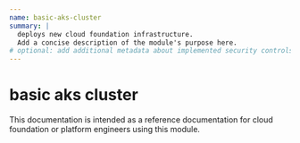 ```yaml
---
name: basic-aks-cluster
summary: |
  deploys new cloud foundation infrastructure.
  Add a concise description of the module's purpose here.
# optional: add additional metadata about implemented security controls
---
```


# basic aks cluster

This documentation is intended as a reference documentation for cloud foundation or platform engineers using this module.
    